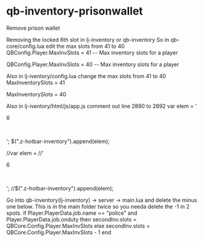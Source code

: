 # qb-inventory-prisonwallet
Remove prison wallet

Removing the locked 6th slot in lj-inventory or qb-inventory 
So in qb-core/config.lua edit the max slots from 41 to 40
QBConfig.Player.MaxInvSlots = 41 -- Max inventory slots for a player

QBConfig.Player.MaxInvSlots = 40 -- Max inventory slots for a player

Also in lj-iventory/config.lua change the max slots from 41 to 40
MaxInventorySlots = 41

MaxInventorySlots = 40

Also in lj-iventory/html/js/app.js comment out line 2890 to 2892
var elem =
                '<div class="z-hotbar-item-slot" data-zhotbarslot="41"> <div class="z-hotbar-item-slot-key"><p>6 <i style="top: -62px; left: 58px;" class="fas fa-lock"></i></p></div><div class="z-hotbar-item-slot-img"></div><div class="z-hotbar-item-slot-label"><p>&nbsp;</p></div></div>';
            $(".z-hotbar-inventory").append(elem);

//var elem =
                //'<div class="z-hotbar-item-slot" data-zhotbarslot="41"> <div class="z-hotbar-item-slot-key"><p>6 <i style="top: -62px; left: 58px;" class="fas fa-lock"></i></p></div><div class="z-hotbar-item-slot-img"></div><div class="z-hotbar-item-slot-label"><p>&nbsp;</p></div></div>';
            //$(".z-hotbar-inventory").append(elem);
            
            
Go into qb-inventory(lj-inventory) -> server -> main.lua and delete the minus one below. This is in the main folder twice so you needa delete the -1 in 2 spots.
                    if Player.PlayerData.job.name == "police" and Player.PlayerData.job.onduty then
                        secondInv.slots = QBCore.Config.Player.MaxInvSlots
                    else
                        secondInv.slots = QBCore.Config.Player.MaxInvSlots - 1
                    end            
